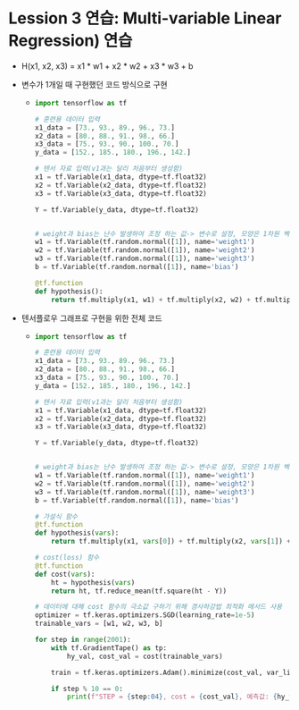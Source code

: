 # Lession 3 연습: Multi-variable Linear Regression) 연습

- H(x1, x2, x3) = x1 * w1 + x2 * w2 + x3 * w3 + b

- 변수가 1개일 때 구현했던 코드 방식으로 구현

  - ```python
    import tensorflow as tf
    
    # 훈련용 데이터 입력
    x1_data = [73., 93., 89., 96., 73.]
    x2_data = [80., 88., 91., 98., 66.]
    x3_data = [75., 93., 90., 100., 70.]
    y_data = [152., 185., 180., 196., 142.]
    
    # 텐서 자료 입력(v1과는 달리 처음부터 생성함)
    x1 = tf.Variable(x1_data, dtype=tf.float32)
    x2 = tf.Variable(x2_data, dtype=tf.float32)
    x3 = tf.Variable(x3_data, dtype=tf.float32)
    
    Y = tf.Variable(y_data, dtype=tf.float32)
    
    
    # weight과 bias는 난수 발생하여 조정 하는 값-> 변수로 설정, 모양은 1차원 벡터
    w1 = tf.Variable(tf.random.normal([1]), name='weight1')
    w2 = tf.Variable(tf.random.normal([1]), name='weight2')
    w3 = tf.Variable(tf.random.normal([1]), name='weight3')
    b = tf.Variable(tf.random.normal([1]), name='bias')
    
    @tf.function
    def hypothesis():
        return tf.multiply(x1, w1) + tf.multiply(x2, w2) + tf.multiply(x3, w3) + b
    ```

- 텐서플로우 그래프로 구현을 위한 전체 코드

  - ```python
    import tensorflow as tf
    
    # 훈련용 데이터 입력
    x1_data = [73., 93., 89., 96., 73.]
    x2_data = [80., 88., 91., 98., 66.]
    x3_data = [75., 93., 90., 100., 70.]
    y_data = [152., 185., 180., 196., 142.]
    
    # 텐서 자료 입력(v1과는 달리 처음부터 생성함)
    x1 = tf.Variable(x1_data, dtype=tf.float32)
    x2 = tf.Variable(x2_data, dtype=tf.float32)
    x3 = tf.Variable(x3_data, dtype=tf.float32)
    
    Y = tf.Variable(y_data, dtype=tf.float32)
    
    
    # weight과 bias는 난수 발생하여 조정 하는 값-> 변수로 설정, 모양은 1차원 벡터
    w1 = tf.Variable(tf.random.normal([1]), name='weight1')
    w2 = tf.Variable(tf.random.normal([1]), name='weight2')
    w3 = tf.Variable(tf.random.normal([1]), name='weight3')
    b = tf.Variable(tf.random.normal([1]), name='bias')
    
    # 가설식 함수
    @tf.function
    def hypothesis(vars):
        return tf.multiply(x1, vars[0]) + tf.multiply(x2, vars[1]) + tf.multiply(x3, vars[2]) + vars[3]
    
    # cost(loss) 함수
    @tf.function
    def cost(vars):
        ht = hypothesis(vars)
        return ht, tf.reduce_mean(tf.square(ht - Y))
    
    # 데이터에 대해 cost 함수의 극소값 구하기 위해 경사하강법 최적화 메서드 사용
    optimizer = tf.keras.optimizers.SGD(learning_rate=1e-5)
    trainable_vars = [w1, w2, w3, b]
    
    for step in range(2001):
        with tf.GradientTape() as tp:
            hy_val, cost_val = cost(trainable_vars)
    
        train = tf.keras.optimizers.Adam().minimize(cost_val, var_list=trainable_vars, tape=tp)
    
        if step % 10 == 0:
            print(f"STEP = {step:04}, cost = {cost_val}, 예측값: {hy_val}")
    ```

    


